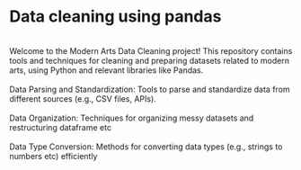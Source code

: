 # Data cleaning using pandas
<br>
Welcome to the Modern Arts Data Cleaning project! This repository contains tools and techniques for cleaning and preparing datasets related to modern arts, using Python and relevant libraries like Pandas.
<br>
<br>
Data Parsing and Standardization: Tools to parse and standardize data from different sources (e.g., CSV files, APIs).
<br>
<br>
Data Organization: Techniques for organizing messy datasets and restructuring dataframe etc
<br>
<br>
Data Type Conversion: Methods for converting data types (e.g., strings to numbers etc) efficiently
